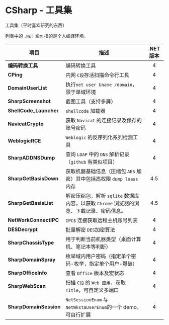 # CSharp - 工具集 

工具集（平时喜欢研究的东西）

列表中的 `.NET 版本` 指的是个人编译环境。

| 项目                     | 描述                                       | .NET 版本 |
| ---------------------- | ---------------------------------------- | :-----: |
| **编码转换工具**             | 编码转换工具                                   |    4    |
| **CPing**              | 内网 `C段`存活扫描命令行工具                         |    4    |
| **DomainUserList**     | 执行`net user Uname /domain`，限于单域环境        |    4    |
| **SharpScreenshot**    | 截图工具（支持多屏）                               |    4    |
| **ShellCode_Launcher** | `shellcode` 加载器                          |    4    |
| **NavicatCrypto**      | 获取 `Navicat` 的连接记录及保存的账号密码               |    4    |
| **WeblogicRCE**        | `Weblogic` 的反序列化系列检测工具                   |    4    |
| **SharpADDNSDump**     | 查询 `LDAP` 中的 `DNS` 解析记录（`github` 有类似项目）  |    4    |
| **SharpGetBasisDown**  | 获取机器基础信息（压缩包 `AES` 加密）其中包括高权限 `dump lsass` 内存 |   4.5   |
| **SharpGetBasisList**  | 解密压缩包，解析 `sqlite` 数据库内容，以获取 `Chrome` 浏览器的浏览、下载记录、密码信息。 |   4.5   |
| **NetWorkConnectIPC**  | `IPC$` 连接获取远程主机账号列表                      |    4    |
| **DESDecrypt**         | 批量解密 `DES`加密算法                           |    4    |
| **SharpChassisType**   | 用于判断当前机器类型（桌面计算机、笔记本等判断）                 |    4    |
| **SharpDomainSpray**   | 枚举域内用户密码（指定单个密码-枚举，指定单个用户-爆破）            |    4    |
| **SharpOfficeInfo**    | 查看 `Office` 版本及宏状态                       |    4    |
| **SharpWebScan**       | 扫描 `C段` 的 `Web 应用`，获取 `Title`，可自定义多端口    |    4    |
| **SharpDomainSession** | `NetSessionEnum` 与 `NetWkstaUserEnum`的一个 demo，可自行扩展 |    4    |

